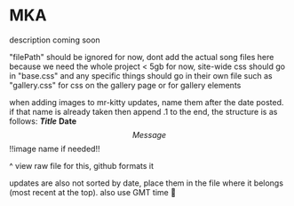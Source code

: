 # MKA

description coming soon

"filePath" should be ignored for now,
dont add the actual song files here because we need the whole project < 5gb for now,
site-wide css should go in "base.css" and any specific things should go in their own file such as "gallery.css" for css on the gallery page or for gallery elements

when adding images to mr-kitty updates, name them after the date posted. if that name is already taken then append .1 to the end,
the structure is as follows:
***Title*** **Date** $$Message$$ !!image name if needed!!

^ view raw file for this, github formats it

updates are also not sorted by date, place them in the file where it belongs (most recent at the top).
also use GMT time 🙏 